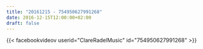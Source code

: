 ```yaml
---
title: "20161215 - 754950627991268"
date: 2016-12-15T12:00:00+02:00
draft: false
---
```


{{< facebookvideov userid="ClareRadelMusic" id="754950627991268" >}}